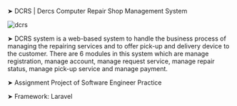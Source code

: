 ➤ DCRS | Dercs Computer Repair Shop Management System

![dcrs](https://user-images.githubusercontent.com/76787324/201713487-079bc471-69e5-4431-90b6-5ccfe9daa57c.png)

➤ DCRS system is a web-based system to handle the business process of managing the repairing services and to offer pick-up and delivery device to the customer. There are 6 modules in this system which are manage registration, manage account, manage request service, manage repair status, manage pick-up service and manage payment. 

➤ Assignment Project of Software Engineer Practice

➤ Framework: Laravel
